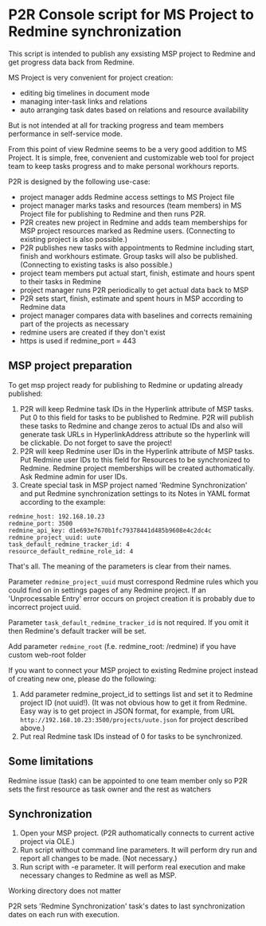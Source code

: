 # P2R Console script for MS Project to Redmine synchronization

This script is intended to publish any exsisting MSP project to Redmine and get progress data back from Redmine.

MS Project is very convenient for project creation:
* editing big timelines in document mode 
* managing inter-task links and relations
* auto arranging task dates based on relations and resource availability

But is not intended at all for tracking progress and team members performance in self-service mode. 
  
From this point of view Redmine seems to be a very good addition to MS Project. It is simple, free, convenient and customizable web tool for project team to keep tasks progress and to make personal workhours reports.

P2R is designed by the following use-case:
* project manager adds Redmine access settings to MS Project file 
* project manager marks tasks and resources (team members) in MS Project file for publishing to Redmine and then runs P2R.
* P2R creates new project in Redmine and adds team memberships for MSP project resources marked as Redmine users. (Connecting to existing project is also possible.) 
* P2R publishes new tasks with appointments to Redmine including start, finish and workhours estimate. Group tasks will also be published. (Connecting to existing tasks is also possible.)
* project team members put actual start, finish, estimate and hours spent to their tasks in Redmine
* project manager runs P2R periodically to get actual data back to MSP
* P2R sets start, finish, estimate and spent hours in MSP according to Redmine data
* project manager compares data with baselines and corrects remaining part of the projects as necessary
* redmine users are created if they don't exist
* https is used if redmine_port = 443

## MSP project preparation

To get msp project ready for publishing to Redmine or updating already published:
1. P2R will keep Redmine task IDs in the Hyperlink attribute of MSP tasks. Put 0 to this field for tasks to be published to Redmine. P2R will publish these tasks to Redmine and change zeros to actual IDs and also will generate task URLs in HyperlinkAddress attribute so the hyperlink will be clickable. Do not forget to save the project!
2. P2R will keep Redmine user IDs in the Hyperlink attribute of MSP tasks. Put Redmine user IDs to this field for Resources to be synchronized to Redmine. Redmine project memberships will be created authomatically. Ask Redmine admin for user IDs.
3. Create special task in MSP project named 'Redmine Synchronization' and put Redmine synchronization 
settings to its Notes in YAML format according to the example:

<pre><code>redmine_host: 192.168.10.23
redmine_port: 3500
redmine_api_key: d1e693e7670b1fc79378441d485b9608e4c2dc4c
redmine_project_uuid: uute
task_default_redmine_tracker_id: 4
resource_default_redmine_role_id: 4
</code></pre>

That's all. The meaning of the parameters is clear from their names. 

Parameter `redmine_project_uuid` must correspond Redmine rules which you could find on in settings pages of any Redmine project.
If an 'Unprocessable Entry' error occurs on project creation it is probably due to incorrect project uuid.

Parameter `task_default_redmine_tracker_id` is not required. If you omit it then Redmine's default tracker will be set.

Add parameter `redmine_root` (f.e. redmine_root: /redmine) if you have custom web-root folder

If you want to connect your MSP project to existing Redmine project instead of creating new one, please do the following:

1. Add parameter redmine_project_id to settings list and set it to Redmine project ID (not uuid!). 
(It was not obvious how to get it from Redmine. Easy way is to get project in JSON format, for example, from URL `http://192.168.10.23:3500/projects/uute.json` for project described above.)
2. Put real Redmine task IDs instead of 0 for tasks to be synchronized.



## Some limitations

Redmine issue (task) can be appointed to one team member only so P2R sets the first resource as task owner and the rest as watchers

## Synchronization

1. Open your MSP project. (P2R authomatically connects to current active project via OLE.)
2. Run script without command line parameters. It will perform dry run and report all changes to be made. (Not necessary.)
3. Run script with -e parameter. It will perform real execution and make necessary changes to Redmine as well as MSP. 

Working directory does not matter

P2R sets 'Redmine Synchronization' task's dates to last synchronization dates on each run with execution. 
